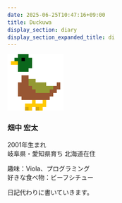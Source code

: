 ```yaml
---
date: 2025-06-25T10:47:16+09:00
title: Duckuwa
display_section: diary
display_section_expanded_title: di
---
```


![alt text](かも.png)

### 畑中 宏太
2001年生まれ  
岐阜県・愛知県育ち 北海道在住

趣味：Viola、プログラミング  
好きな食べ物：ビーフシチュー

日記代わりに書いていきます。